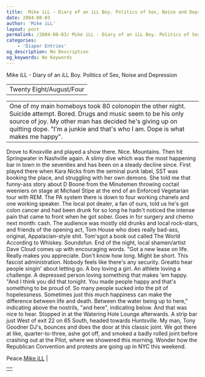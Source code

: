 ```yaml
---
title:  Mike iLL - Diary of an iLL Boy. Politics of Sex, Noise and Depression 
date: 2004-08-03
author: 'Mike iLL'
layout: post
permalink: /2004-08-03/ Mike iLL - Diary of an iLL Boy. Politics of Sex, Noise and Depression 
categories:
    - 'Diaper Entries'
og_description: No Description
og_keywords: No Keywords
---
```

<style>
body {
  background-color: ;
  color: ;
}
a {
  color: ;
}
a:active {
  color: ;
}
a:visited {
  color: ;
}
</style>

   Mike iLL - Diary of an iLL Boy. Politics of Sex, Noise and Depression     



|  |
| --- |
| Twenty Eight/August/Four |

  
  



|  |
| --- |
| One of my main homeboys took 80 colonopin the other night. Suicide attempt. Bored. Drugs and music seem to be his only source of joy. My other man has decided he's giving up on quitting dope. "I'm a junkie and that's who I am. Dope is what makes me happy".
Drove to Knoxville and played a show there. Nice. Mountains. Then hit Springwater in Nashville again. A slimy dive which was the most happening bar in town in the seventies and has been on a steady decline since. First played there when Kara Nicks from the seminal punk label, SST was booking the place, and struggling with her own demons. She told me that funny-ass story about D Boone from the Minutemen throwing coctail weeniers on stage at Michael Stipe at the end of an Enforced Vegetarian tour with REM.
The PA system there is down to four working chanels and one working speaker. The local pot dealer, a fan of ours, told us he's got colon cancer and had been drunk for so long he hadn't noticed the intense pain that came to front when he got sober. Goes in for surgery and chemo next month: cash.
The audience was mostly old drunks and local rock-stars, and friends of the opening act, Tom House who does really bad-ass, original, Appalacian-style shit. Tom'sgot a book out called  The World According to Whiskey. Soundsfun.
End of the night, local shamen/artist Dave Cloud comes up with encouraging words. "Got a new lease on life. Really makes you appreciate. Don't know how long. Might be short. This fascist administration. Nobody feels like there's any security. Greatto hear people singin' about letting go. A boy loving a girl. An athlete loving a challenge. A depressed person loving something that makes 'em happy.
"And I think you did that tonight. You made people happy and that's something to be proud of. So many people sucked into the pit of hopelessness. Sometimes just this much happiness can make the difference between life and death. Between the water being up to here," indicating above the nostrils, "and here", indicating below.
And that was nice to hear.
Stopped in at the Watering Hole Lounge afterwards. A strip bar just West of exit 22 on 65 South, headed towards Huntsville. My man, Tony Goodner DJ's, bounces and does the door at this classic joint. We got there at like, quarter-to-three, ashe got off, and smoked a badly rolled joint before crashing out at the Pilot, where we showered this morning.
Wonder how the Republican Convention and protests are going up in NYC this weekend.

  Peace.[Mike iLL](mailto:mike@obliteration.com)
 |

   


|  |
| --- |
|   |

   
   
   
   
  


